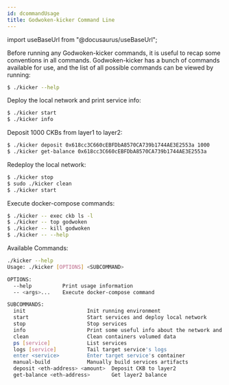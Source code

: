 ```yaml
---
id: dcommandUsage
title: Godwoken-kicker Command Line
---
```

import useBaseUrl from "@docusaurus/useBaseUrl";

Before running any Godwoken-kicker commands, it is useful to recap some conventions in all commands. Godwoken-kicker has a bunch of commands available for use, and the list of all possible commands can be viewed by running:

```bash
$ ./kicker --help
```

Deploy the local network and print service info:

```bash
$ ./kicker start
$ ./kicker info
```

Deposit 1000 CKBs from layer1 to layer2:

```bash
$ ./kicker deposit 0x618cc3C660cEBFDbA8570CA739b1744AE3E2553a 1000
$ ./kicker get-balance 0x618cc3C660cEBFDbA8570CA739b1744AE3E2553a
```

Redeploy the local network:

```bash
$ ./kicker stop
$ sudo ./kicker clean
$ ./kicker start
```

Execute docker-compose commands:

```bash
$ ./kicker -- exec ckb ls -l
$ ./kicker -- top godwoken
$ ./kicker -- kill godwoken
$ ./kicker -- --help
```

Available Commands: 

```bash
./kicker --help
Usage: ./kicker [OPTIONS] <SUBCOMMAND>

OPTIONS:
  --help          Print usage information
  -- <args>...    Execute docker-compose command

SUBCOMMANDS:
  init                    Init running environment
  start                   Start services and deploy local network
  stop                    Stop services
  info                    Print some useful info about the network and running services, such as Web3 RPC URL
  clean                   Clean containers volumed data
  ps [service]            List services
  logs [service]          Tail target service's logs
  enter <service>         Enter target service's container
  manual-build            Manually build services artifacts
  deposit <eth-address> <amount>  Deposit CKB to layer2
  get-balance <eth-address>       Get layer2 balance

```